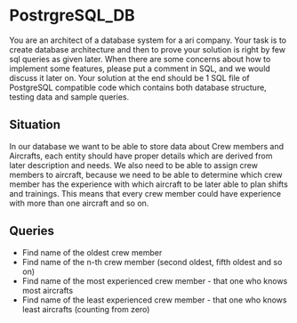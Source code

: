 <h1>PostrgreSQL_DB</h1>

You are an architect of a database system for a ari company. Your task is to create database architecture and then to prove your solution is right by few sql queries as given later. When there are some concerns about how to implement some features, please put a comment in SQL, and we would discuss it later on. Your solution at the end should be 1 SQL file of PostgreSQL compatible code which contains both database structure, testing data and sample queries.

<h2>Situation</h2>

In our database we want to be able to store data about Crew members and Aircrafts, each entity should have proper details which are derived from later description and needs. We also need to be able to assign crew members to aircraft, because we need to be able to determine which crew member has the experience with which aircraft to be later able to plan shifts and trainings. This means that every crew member could have experience with more than one aircraft and so on.

<h2>Queries</h2>
<ul>
  <li>Find name of the oldest crew member</li>
  <li>Find name of the n-th crew member (second oldest, fifth oldest and so on)</li>
  <li>Find name of the most experienced crew member - that one who knows most aircrafts</li>
<li>Find name of the least experienced crew member - that one who knows least aircrafts (counting from zero)</li>
  </ul>
